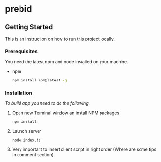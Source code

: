# prebid
<!-- GETTING STARTED -->
## Getting Started

This is an instruction on how to run this project locally.

### Prerequisites

You need the latest npm and node installed on your machine.
* npm
  ```sh
  npm install npm@latest -g
  ```

### Installation

_To build app you need to do the following._

1. Open new Terminal window an install NPM packages
   ```sh
   npm install
   ```
2. Launch server 
   ```sh
   node index.js
   ```
3. Very important to insert client script in right order (Where are some tips in comment section).
